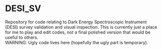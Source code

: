 # DESI_SV
Repository for code relating to Dark Energy Spectroscopic Instrument (DESI) survey validation and visual inspection.  This is currently just a place for me to play and edit codes, not a final polished version that would be useful to others.  
WARNING: Ugly code lives here (hopefully the ugly part is temporary).
